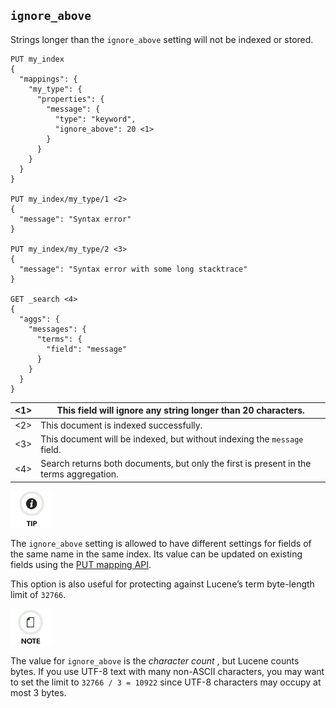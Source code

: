 ## `ignore_above`

Strings longer than the `ignore_above` setting will not be indexed or stored.
    
    
    PUT my_index
    {
      "mappings": {
        "my_type": {
          "properties": {
            "message": {
              "type": "keyword",
              "ignore_above": 20 <1>
            }
          }
        }
      }
    }
    
    PUT my_index/my_type/1 <2>
    {
      "message": "Syntax error"
    }
    
    PUT my_index/my_type/2 <3>
    {
      "message": "Syntax error with some long stacktrace"
    }
    
    GET _search <4>
    {
      "aggs": {
        "messages": {
          "terms": {
            "field": "message"
          }
        }
      }
    }

<1>| This field will ignore any string longer than 20 characters.     
---|---    
<2>| This document is indexed successfully.     
<3>| This document will be indexed, but without indexing the `message` field.     
<4>| Search returns both documents, but only the first is present in the terms aggregation.   
  
![Tip](images/icons/tip.png)

The `ignore_above` setting is allowed to have different settings for fields of the same name in the same index. Its value can be updated on existing fields using the [PUT mapping API](indices-put-mapping.html).

This option is also useful for protecting against Lucene’s term byte-length limit of `32766`.

![Note](images/icons/note.png)

The value for `ignore_above` is the _character count_ , but Lucene counts bytes. If you use UTF-8 text with many non-ASCII characters, you may want to set the limit to `32766 / 3 = 10922` since UTF-8 characters may occupy at most 3 bytes.

